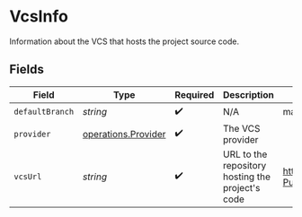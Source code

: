 # VcsInfo

Information about the VCS that hosts the project source code.


## Fields

| Field                                                      | Type                                                       | Required                                                   | Description                                                | Example                                                    |
| ---------------------------------------------------------- | ---------------------------------------------------------- | ---------------------------------------------------------- | ---------------------------------------------------------- | ---------------------------------------------------------- |
| `defaultBranch`                                            | *string*                                                   | :heavy_check_mark:                                         | N/A                                                        | master                                                     |
| `provider`                                                 | [operations.Provider](../../models/operations/provider.md) | :heavy_check_mark:                                         | The VCS provider                                           |                                                            |
| `vcsUrl`                                                   | *string*                                                   | :heavy_check_mark:                                         | URL to the repository hosting the project's code           | https://github.com/CircleCI-Public/api-preview-docs        |